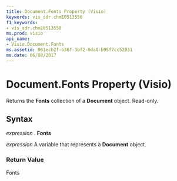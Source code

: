 ```yaml
---
title: Document.Fonts Property (Visio)
keywords: vis_sdr.chm10513550
f1_keywords:
- vis_sdr.chm10513550
ms.prod: visio
api_name:
- Visio.Document.Fonts
ms.assetid: 061ecb2f-b36f-3bf2-0da8-b95f7cc52031
ms.date: 06/08/2017
---
```



# Document.Fonts Property (Visio)

Returns the **Fonts** collection of a **Document** object. Read-only.


## Syntax

 _expression_ . **Fonts**

 _expression_ A variable that represents a **Document** object.


### Return Value

Fonts


